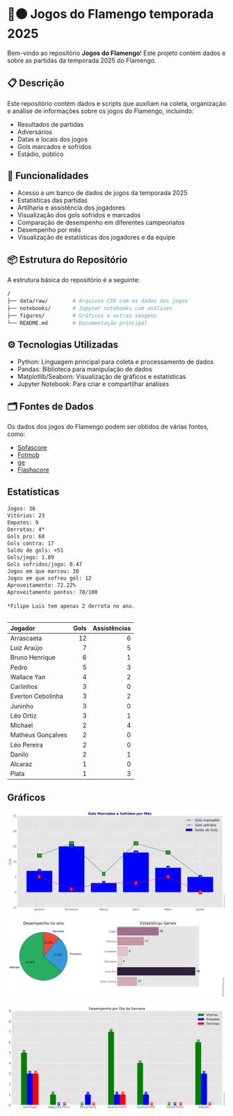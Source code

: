 # 🔴⚫ Jogos do Flamengo temporada 2025

Bem-vindo ao repositório **Jogos do Flamengo**! Este projeto contém dados e 
sobre as partidas da temporada 2025 do Flamengo.

## 📋 Descrição

Este repositório contém dados e scripts que auxiliam na coleta, organização e análise de informações sobre os jogos do Flamengo, incluindo:

- Resultados de partidas
- Adversários
- Datas e locais dos jogos
- Gols marcados e sofridos
- Estádio, público

## 🚀 Funcionalidades

- Acesso a um banco de dados de jogos da temporada 2025
- Estatísticas das partidas
- Artilharia e assistência dos jogadores 
- Visualização dos gols sofridos e marcados
- Comparação de desempenho em diferentes campeonatos
- Desempenho por mês
- Visualização de estatísticas dos jogadores e da equipe

## 📦 Estrutura do Repositório

A estrutura básica do repositório é a seguinte:

```bash
/
├── data/raw/        # Arquivos CSV com os dados dos jogos
├── notebooks/       # Jupyter notebooks com análises
├── figures/         # Gráficos e outras imagens
└── README.md        # Documentação principal
```

## ⚙️ Tecnologias Utilizadas

- Python: Linguagem principal para coleta e processamento de dados
- Pandas: Biblioteca para manipulação de dados
- Matplotlib/Seaborn: Visualização de gráficos e estatísticas
- Jupyter Notebook: Para criar e compartilhar análises

## 🗂️ Fontes de Dados

Os dados dos jogos do Flamengo podem ser obtidos de várias fontes, como:

- [Sofascore](https://www.sofascore.com/)
- [Fotmob](https://www.fotmob.com/)
- [ge](https://ge.globo.com/)
- [Flashscore](https://www.flashscore.com)


## Estatísticas

```
Jogos: 36
Vitórias: 23
Empates: 9
Derrotas: 4*
Gols pro: 68
Gols contra: 17
Saldo de gols: +51
Gols/jogo: 1.89
Gols sofridos/jogo: 0.47
Jogos em que marcou: 30
Jogos em que sofreu gol: 12 
Aproveitamento: 72.22%
Aproveitamento pontos: 78/108

*Filipe Luis tem apenas 2 derrota no ano.


```
| Jogador           |   Gols |   Assistências |
|:------------------|-------:|---------------:|
| Arrascaeta        |     12 |              6 |
| Luiz Araújo       |      7 |              5 |
| Bruno Henrique    |      6 |              1 |
| Pedro             |      5 |              3 |
| Wallace Yan       |      4 |              2 |
| Carlinhos         |      3 |              0 |
| Everton Cebolinha |      3 |              2 |
| Juninho           |      3 |              0 |
| Léo Ortiz         |      3 |              1 |
| Michael           |      2 |              4 |
| Matheus Gonçalves |      2 |              0 |
| Léo Pereira       |      2 |              0 |
| Danilo            |      2 |              1 |
| Alcaraz           |      1 |              0 |
| Plata             |      1 |              3 |



## Gráficos

![img1.png](figures/figure.png)

![img1.png](figures/figure2.png)

![img1.png](figures/figure3.png)


